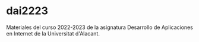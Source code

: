 # dai2223
Materiales del curso 2022-2023 de la asignatura Desarrollo de Aplicaciones en Internet de la Universitat d'Alacant.
